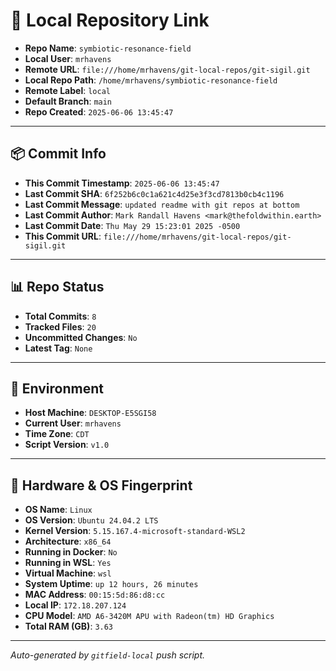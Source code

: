 # 🔗 Local Repository Link

- **Repo Name**: `symbiotic-resonance-field`
- **Local User**: `mrhavens`
- **Remote URL**: `file:///home/mrhavens/git-local-repos/git-sigil.git`
- **Local Repo Path**: `/home/mrhavens/symbiotic-resonance-field`
- **Remote Label**: `local`
- **Default Branch**: `main`
- **Repo Created**: `2025-06-06 13:45:47`

---

## 📦 Commit Info

- **This Commit Timestamp**: `2025-06-06 13:45:47`
- **Last Commit SHA**: `6f252b6c0c1a621c4d25e3f3cd7813b0cb4c1196`
- **Last Commit Message**: `updated readme with git repos at bottom`
- **Last Commit Author**: `Mark Randall Havens <mark@thefoldwithin.earth>`
- **Last Commit Date**: `Thu May 29 15:23:01 2025 -0500`
- **This Commit URL**: `file:///home/mrhavens/git-local-repos/git-sigil.git`

---

## 📊 Repo Status

- **Total Commits**: `8`
- **Tracked Files**: `20`
- **Uncommitted Changes**: `No`
- **Latest Tag**: `None`

---

## 🧭 Environment

- **Host Machine**: `DESKTOP-E5SGI58`
- **Current User**: `mrhavens`
- **Time Zone**: `CDT`
- **Script Version**: `v1.0`

---

## 🧬 Hardware & OS Fingerprint

- **OS Name**: `Linux`
- **OS Version**: `Ubuntu 24.04.2 LTS`
- **Kernel Version**: `5.15.167.4-microsoft-standard-WSL2`
- **Architecture**: `x86_64`
- **Running in Docker**: `No`
- **Running in WSL**: `Yes`
- **Virtual Machine**: `wsl`
- **System Uptime**: `up 12 hours, 26 minutes`
- **MAC Address**: `00:15:5d:86:d8:cc`
- **Local IP**: `172.18.207.124`
- **CPU Model**: `AMD A6-3420M APU with Radeon(tm) HD Graphics`
- **Total RAM (GB)**: `3.63`

---

_Auto-generated by `gitfield-local` push script._
